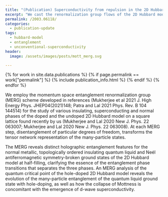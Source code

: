```yaml
---
title: "(Publication) Superconductivity from repulsion in the 2D Hubbard model"
excerpt: "We cast the renormalization group flows of the 2D Hubbard model in terms of entanglement evolution, revealing holographic features along the way."
permalink: /2003.06118/
categories:
  - publication-update
tags:
  - hubbard-model
  - entanglement
  - unconventional-superconductivity
header:
  image: /assets/images/posts/mott_merg.svg

---
```


{% for work in site.data.publications %}
{% if page.permalink == work["permalink"] %}
{% include publication_info.html %}
{% endif %}
{% endfor %}


We employ the momentum space entanglement renormalization group (MERG) scheme developed in references (Mukherjee et al 2021 J. High Energy Phys. JHEP04(2021)148; Patra and Lal 2021 Phys. Rev. B 104 144514) for the study of various insulating, superconducting and normal phases of the doped and the undoped 2D Hubbard model on a square lattice found recently by us (Mukherjee and Lal 2020 New J. Phys. 22 063007; Mukherjee and Lal 2020 New J. Phys. 22 063008). At each MERG step, disentanglement of particular degrees of freedom, transforms the tensor network representation of the many-particle states. 

The MERG reveals distinct holographic entanglement features for the normal metallic, topologically ordered insulating quantum liquid and Neél antiferromagnetic symmetry-broken ground states of the 2D Hubbard model at half-filling, clarifying the essence of the entanglement phase transitions that separates the three phases. An MERG analysis of the quantum critical point of the hole-doped 2D Hubbard model reveals the evolution of the many-particle entanglement of the quantum liquid ground state with hole-doping, as well as how the collapse of Mottness is concomitant with the emergence of d-wave superconductivity.
